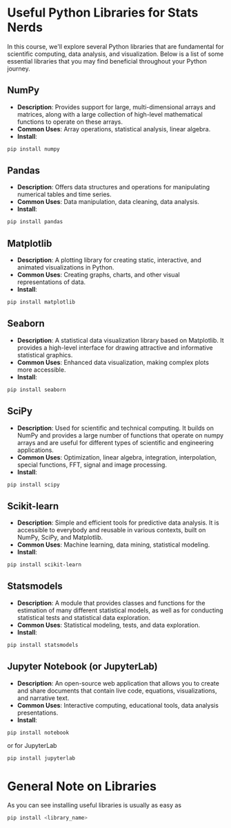 # Useful Python Libraries for Stats Nerds

In this course, we'll explore several Python libraries that are fundamental for scientific computing, data analysis, and visualization. Below is a list of some essential libraries that you may find beneficial throughout your Python journey.

## NumPy
- **Description**: Provides support for large, multi-dimensional arrays and matrices, along with a large collection of high-level mathematical functions to operate on these arrays.
- **Common Uses**: Array operations, statistical analysis, linear algebra.
- **Install**:
```bash
pip install numpy
```

## Pandas
- **Description**: Offers data structures and operations for manipulating numerical tables and time series.
- **Common Uses**: Data manipulation, data cleaning, data analysis.
- **Install**:
```bash
pip install pandas
```

## Matplotlib
- **Description**: A plotting library for creating static, interactive, and animated visualizations in Python.
- **Common Uses**: Creating graphs, charts, and other visual representations of data.
- **Install**:
```bash
pip install matplotlib
```

## Seaborn
- **Description**: A statistical data visualization library based on Matplotlib. It provides a high-level interface for drawing attractive and informative statistical graphics.
- **Common Uses**: Enhanced data visualization, making complex plots more accessible.
- **Install**:
```bash
pip install seaborn
```

## SciPy
- **Description**: Used for scientific and technical computing. It builds on NumPy and provides a large number of functions that operate on numpy arrays and are useful for different types of scientific and engineering applications.
- **Common Uses**: Optimization, linear algebra, integration, interpolation, special functions, FFT, signal and image processing.
- **Install**:
```bash
pip install scipy
```

## Scikit-learn
- **Description**: Simple and efficient tools for predictive data analysis. It is accessible to everybody and reusable in various contexts, built on NumPy, SciPy, and Matplotlib.
- **Common Uses**: Machine learning, data mining, statistical modeling.
- **Install**:
```bash
pip install scikit-learn
```

## Statsmodels
- **Description**: A module that provides classes and functions for the estimation of many different statistical models, as well as for conducting statistical tests and statistical data exploration.
- **Common Uses**: Statistical modeling, tests, and data exploration.
- **Install**:
```bash
pip install statsmodels
```

## Jupyter Notebook (or JupyterLab)
- **Description**: An open-source web application that allows you to create and share documents that contain live code, equations, visualizations, and narrative text.
- **Common Uses**: Interactive computing, educational tools, data analysis presentations.
- **Install**:
```bash
pip install notebook
```
or for JupyterLab
```bash
pip install jupyterlab
```

# General Note on Libraries

As you can see installing useful libraries is usually as easy as
```bash
pip install <library_name>
```